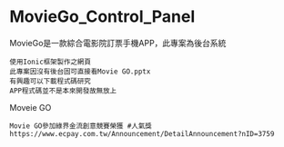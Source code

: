 # MovieGo_Control_Panel
MovieGo是一款綜合電影院訂票手機APP，此專案為後台系統

    使用Ionic框架製作之網頁
    此專案因沒有後台固可直接看Movie GO.pptx
    有興趣可以下載程式碼研究
    APP程式碼並不是本來開發故無放上
	

	
Moveie GO

	Movie GO參加綠界金流創意競賽榮獲 #人氣獎
	https://www.ecpay.com.tw/Announcement/DetailAnnouncement?nID=3759

